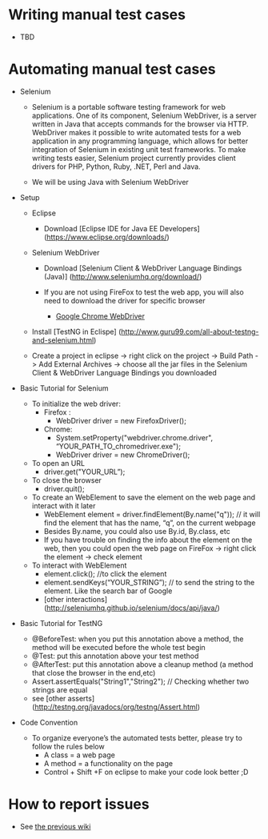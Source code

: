 # Writing manual test cases
* TBD

# Automating manual test cases

* Selenium

	* Selenium is a portable software testing framework for web applications. One of its component, Selenium WebDriver, is a server written in Java that accepts commands for the browser via HTTP. WebDriver makes it possible to write automated tests for a web application in any programming language, which allows for better integration of Selenium in existing unit test frameworks. To make writing tests easier, Selenium project currently provides client drivers for PHP, Python, Ruby, .NET, Perl and Java.

	* We will be using Java with Selenium WebDriver


* Setup

	* Eclipse

		* Download [Eclipse IDE for Java EE Developers] (https://www.eclipse.org/downloads/)


	* Selenium WebDriver

		* Download [Selenium Client & WebDriver Language Bindings (Java)] (http://www.seleniumhq.org/download/)

		* If you are not using FireFox to test the web app, you will also need to download the driver for specific browser

			* [Google Chrome WebDriver](https://sites.google.com/a/chromium.org/chromedriver/)


	* Install [TestNG in Eclispe] (http://www.guru99.com/all-about-testng-and-selenium.html)
	
	* Create a project in eclipse -> right click on the project -> Build Path -> Add External Archives -> choose all the jar files in the Selenium 
	Client & WebDriver Language Bindings you downloaded

* Basic Tutorial for Selenium
	* To initialize the web driver:
		* Firefox :
			* WebDriver driver = new FirefoxDriver();
		* Chrome:
			* System.setProperty("webdriver.chrome.driver", “YOUR_PATH_TO_chromedriver.exe");
			* WebDriver driver = new ChromeDriver();
	* To open an URL
		* driver.get("YOUR_URL”);
	* To close the browser
		* driver.quit();
	* To create an WebElement to save the element on the web page and interact with it later
		* WebElement element = driver.findElement(By.name("q")); // it will find the element that has the name, “q”, on the current webpage
		* Besides By.name, you could also use By.id, By.class, etc
		* If you have trouble on finding the info about the element on the web, then you could open the web page on FireFox -> right click the element -> check element
	* To interact with WebElement
		* element.click(); //to click the element
		* element.sendKeys(“YOUR_STRING”); // to send the string to the element. Like the search bar of Google
		* [other interactions] (http://seleniumhq.github.io/selenium/docs/api/java/)

* Basic Tutorial for TestNG
	* @BeforeTest:  when you put this annotation above a method, the method will be executed before the whole test begin
	* @Test: put this annotation above your test method
	* @AfterTest: put this annotation above a cleanup method (a method that close the browser in the end,etc)
	* Assert.assertEquals("String1","String2"); // Checking whether two strings are equal
	* see [other asserts] (http://testng.org/javadocs/org/testng/Assert.html)

* Code Convention
	* To organize everyone’s the automated tests better, please try to follow the rules below
		* A class = a web page
		* A method = a functionality on the page
		* Control + Shift +F on eclipse to make your code look better ;D

# How to report issues

* See [the previous wiki](pages/githubissues.md)


